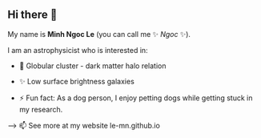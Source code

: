 ## Hi there 👋

My name is **Minh Ngoc Le** (you can call me ✨ _Ngoc_ ✨).

I am an astrophysicist who is interested in:

- 🔭 Globular cluster - dark matter halo relation
  
-  ✨ Low surface brightness galaxies

- ⚡ Fun fact: As a dog person, I enjoy petting dogs while getting stuck in my research.

--> 📫  See more at my website <a> le-mn.github.io </a>
